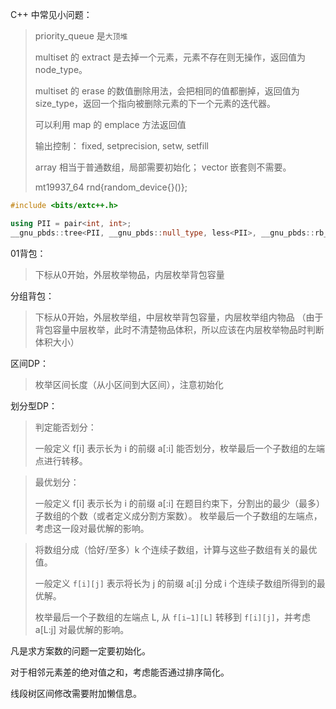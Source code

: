 C++ 中常见小问题：

> priority_queue 是`大顶堆`
>
> multiset 的 extract 是去掉一个元素，元素不存在则无操作，返回值为 node_type。
>
> multiset 的 erase 的数值删除用法，会把相同的值都删掉，返回值为 size_type，返回一个指向被删除元素的下一个元素的迭代器。
>
> 可以利用 map 的 emplace 方法返回值
>
> 输出控制： fixed, setprecision, setw, setfill
>
> array 相当于普通数组，局部需要初始化； vector 嵌套则不需要。
>
> mt19937_64 rnd{random_device{}()};


```cpp []
#include <bits/extc++.h>

using PII = pair<int, int>;
__gnu_pbds::tree<PII, __gnu_pbds::null_type, less<PII>, __gnu_pbds::rb_tree_tag, __gnu_pbds::tree_order_statistics_node_update> rbt;
```


01背包：

> 下标从0开始，外层枚举物品，内层枚举背包容量


分组背包：

> 下标从0开始，外层枚举组，中层枚举背包容量，内层枚举组内物品
（由于背包容量中层枚举，此时不清楚物品体积，所以应该在内层枚举物品时判断体积大小）



区间DP：

> 枚举区间长度（从小区间到大区间），注意初始化

划分型DP：

> 判定能否划分：
>
> 一般定义 f[i] 表示长为 i 的前缀 a[:i] 能否划分，枚举最后一个子数组的左端点进行转移。

> 最优划分：
>
> 一般定义 f[i] 表示长为 i 的前缀 a[:i] 在题目约束下，分割出的最少（最多）子数组的个数（或者定义成分割方案数）。
枚举最后一个子数组的左端点，考虑这一段对最优解的影响。

> 将数组分成（恰好/至多）k 个连续子数组，计算与这些子数组有关的最优值。
>
> 一般定义 `f[i][j]` 表示将长为 j 的前缀 a[:j] 分成 i 个连续子数组所得到的最优解。
>
> 枚举最后一个子数组的左端点 L, 从 `f[i−1][L]` 转移到 `f[i][j]`，并考虑 a[L:j] 对最优解的影响。



凡是求方案数的问题一定要初始化。

对于相邻元素差的绝对值之和，考虑能否通过排序简化。

线段树区间修改需要附加懒信息。
